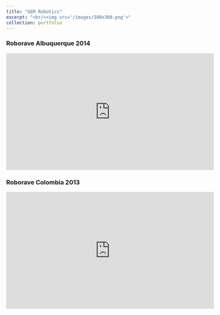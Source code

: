 ```yaml
---
title: "GEM Robotics"
excerpt: "<br/><img src='/images/500x300.png'>"
collection: portfolio
---
```


### Roborave Albuquerque 2014
<iframe width="560" height="315" src="https://www.youtube.com/embed/bdWNOXtT7gA" frameborder="0" allow="accelerometer; autoplay; clipboard-write; encrypted-media; gyroscope; picture-in-picture" allowfullscreen></iframe>

### Roborave Colombia 2013
<iframe width="560" height="315" src="https://www.youtube.com/embed/bXF1I7SkKv0" frameborder="0" allow="accelerometer; autoplay; clipboard-write; encrypted-media; gyroscope; picture-in-picture" allowfullscreen></iframe>